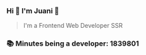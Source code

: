 ### Hi 👋 I&#39;m Juani 🦁

> I&#39;m a Frontend Web Developer SSR

### 📚 Minutes being a developer: 1839801
